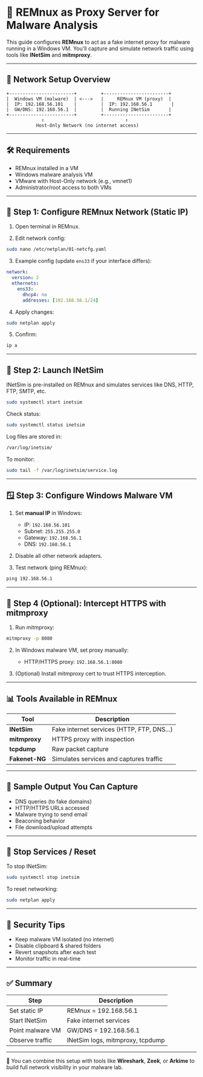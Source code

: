 # 🧪 REMnux as Proxy Server for Malware Analysis

This guide configures **REMnux** to act as a fake internet proxy for malware running in a Windows VM. You'll capture and simulate network traffic using tools like **INetSim** and **mitmproxy**.

---

## 📐 Network Setup Overview

```
+------------------------+         +------------------------+
|  Windows VM (malware)  | <--->   |     REMnux VM (proxy)  |
|  IP: 192.168.56.101    |         |  IP: 192.168.56.1       |
|  GW/DNS: 192.168.56.1  |         |  Running INetSim       |
+------------------------+         +------------------------+
             ↑                              ↑
           Host-Only Network (no internet access)
```

---

## 🛠️ Requirements

- REMnux installed in a VM
- Windows malware analysis VM
- VMware with Host-Only network (e.g., vmnet1)
- Administrator/root access to both VMs

---

## 📶 Step 1: Configure REMnux Network (Static IP)

1. Open terminal in REMnux.

2. Edit network config:

```bash
sudo nano /etc/netplan/01-netcfg.yaml
```

3. Example config (update `ens33` if your interface differs):

```yaml
network:
  version: 2
  ethernets:
    ens33:
      dhcp4: no
      addresses: [192.168.56.1/24]
```

4. Apply changes:

```bash
sudo netplan apply
```

5. Confirm:

```bash
ip a
```

---

## 🔄 Step 2: Launch INetSim

INetSim is pre-installed on REMnux and simulates services like DNS, HTTP, FTP, SMTP, etc.

```bash
sudo systemctl start inetsim
```

Check status:

```bash
sudo systemctl status inetsim
```

Log files are stored in:

```bash
/var/log/inetsim/
```

To monitor:

```bash
sudo tail -f /var/log/inetsim/service.log
```

---

## 🪟 Step 3: Configure Windows Malware VM

1. Set **manual IP** in Windows:
   - IP: `192.168.56.101`
   - Subnet: `255.255.255.0`
   - Gateway: `192.168.56.1`
   - DNS: `192.168.56.1`

2. Disable all other network adapters.

3. Test network (ping REMnux):

```cmd
ping 192.168.56.1
```

---

## 🔎 Step 4 (Optional): Intercept HTTPS with mitmproxy

1. Run mitmproxy:

```bash
mitmproxy -p 8080
```

2. In Windows malware VM, set proxy manually:
   - HTTP/HTTPS proxy: `192.168.56.1:8080`

3. (Optional) Install mitmproxy cert to trust HTTPS interception.

---

## 📊 Tools Available in REMnux

| Tool        | Description                               |
|-------------|-------------------------------------------|
| **INetSim** | Fake internet services (HTTP, FTP, DNS...)|
| **mitmproxy** | HTTPS proxy with inspection             |
| **tcpdump**  | Raw packet capture                       |
| **Fakenet-NG** | Simulates services and captures traffic |

---

## 🧪 Sample Output You Can Capture

- DNS queries (to fake domains)
- HTTP/HTTPS URLs accessed
- Malware trying to send email
- Beaconing behavior
- File download/upload attempts

---

## 🧼 Stop Services / Reset

To stop INetSim:

```bash
sudo systemctl stop inetsim
```

To reset networking:

```bash
sudo netplan apply
```

---

## 🧷 Security Tips

- Keep malware VM isolated (no internet)
- Disable clipboard & shared folders
- Revert snapshots after each test
- Monitor traffic in real-time

---

## ✅ Summary

| Step               | Description                        |
|--------------------|------------------------------------|
| Set static IP      | REMnux = 192.168.56.1              |
| Start INetSim      | Fake internet services             |
| Point malware VM   | GW/DNS = 192.168.56.1              |
| Observe traffic    | INetSim logs, mitmproxy, tcpdump   |

---

🔁 You can combine this setup with tools like **Wireshark**, **Zeek**, or **Arkime** to build full network visibility in your malware lab.

